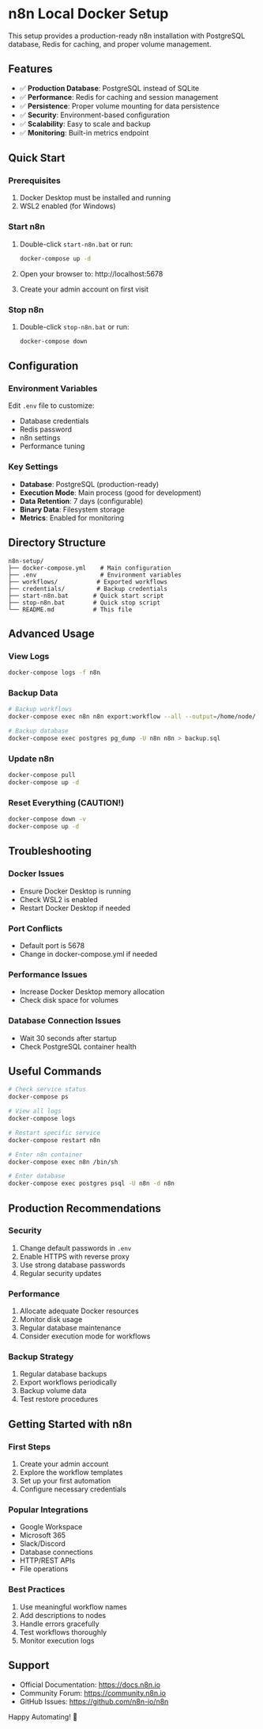 # n8n Local Docker Setup

This setup provides a production-ready n8n installation with PostgreSQL database, Redis for caching, and proper volume management.

## Features

- ✅ **Production Database**: PostgreSQL instead of SQLite
- ✅ **Performance**: Redis for caching and session management
- ✅ **Persistence**: Proper volume mounting for data persistence
- ✅ **Security**: Environment-based configuration
- ✅ **Scalability**: Easy to scale and backup
- ✅ **Monitoring**: Built-in metrics endpoint

## Quick Start

### Prerequisites
1. Docker Desktop must be installed and running
2. WSL2 enabled (for Windows)

### Start n8n
1. Double-click `start-n8n.bat` or run:
   ```bash
   docker-compose up -d
   ```

2. Open your browser to: http://localhost:5678

3. Create your admin account on first visit

### Stop n8n
1. Double-click `stop-n8n.bat` or run:
   ```bash
   docker-compose down
   ```

## Configuration

### Environment Variables
Edit `.env` file to customize:
- Database credentials
- Redis password
- n8n settings
- Performance tuning

### Key Settings
- **Database**: PostgreSQL (production-ready)
- **Execution Mode**: Main process (good for development)
- **Data Retention**: 7 days (configurable)
- **Binary Data**: Filesystem storage
- **Metrics**: Enabled for monitoring

## Directory Structure
```
n8n-setup/
├── docker-compose.yml    # Main configuration
├── .env                  # Environment variables
├── workflows/           # Exported workflows
├── credentials/         # Backup credentials
├── start-n8n.bat       # Quick start script
├── stop-n8n.bat        # Quick stop script
└── README.md           # This file
```

## Advanced Usage

### View Logs
```bash
docker-compose logs -f n8n
```

### Backup Data
```bash
# Backup workflows
docker-compose exec n8n n8n export:workflow --all --output=/home/node/.n8n/workflows/

# Backup database
docker-compose exec postgres pg_dump -U n8n n8n > backup.sql
```

### Update n8n
```bash
docker-compose pull
docker-compose up -d
```

### Reset Everything (CAUTION!)
```bash
docker-compose down -v
docker-compose up -d
```

## Troubleshooting

### Docker Issues
- Ensure Docker Desktop is running
- Check WSL2 is enabled
- Restart Docker Desktop if needed

### Port Conflicts
- Default port is 5678
- Change in docker-compose.yml if needed

### Performance Issues
- Increase Docker Desktop memory allocation
- Check disk space for volumes

### Database Connection Issues
- Wait 30 seconds after startup
- Check PostgreSQL container health

## Useful Commands

```bash
# Check service status
docker-compose ps

# View all logs
docker-compose logs

# Restart specific service
docker-compose restart n8n

# Enter n8n container
docker-compose exec n8n /bin/sh

# Enter database
docker-compose exec postgres psql -U n8n -d n8n
```

## Production Recommendations

### Security
1. Change default passwords in `.env`
2. Enable HTTPS with reverse proxy
3. Use strong database passwords
4. Regular security updates

### Performance
1. Allocate adequate Docker resources
2. Monitor disk usage
3. Regular database maintenance
4. Consider execution mode for workflows

### Backup Strategy
1. Regular database backups
2. Export workflows periodically
3. Backup volume data
4. Test restore procedures

## Getting Started with n8n

### First Steps
1. Create your admin account
2. Explore the workflow templates
3. Set up your first automation
4. Configure necessary credentials

### Popular Integrations
- Google Workspace
- Microsoft 365
- Slack/Discord
- Database connections
- HTTP/REST APIs
- File operations

### Best Practices
1. Use meaningful workflow names
2. Add descriptions to nodes
3. Handle errors gracefully
4. Test workflows thoroughly
5. Monitor execution logs

## Support

- Official Documentation: https://docs.n8n.io
- Community Forum: https://community.n8n.io
- GitHub Issues: https://github.com/n8n-io/n8n

Happy Automating! 🚀
